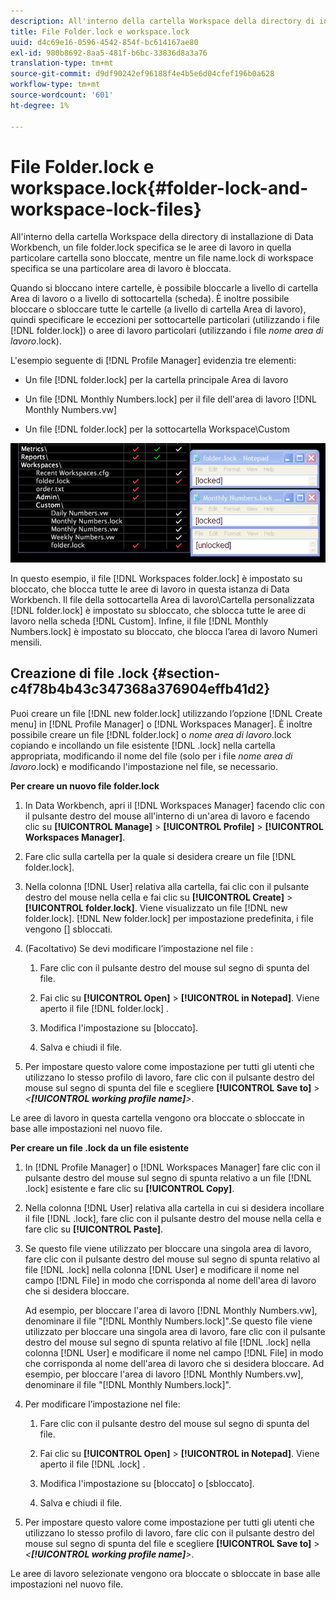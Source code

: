 ```yaml
---
description: All'interno della cartella Workspace della directory di installazione di Data Workbench, un file folder.lock specifica se le aree di lavoro in quella particolare cartella sono bloccate, mentre un file name.lock di workspace specifica se una particolare area di lavoro è bloccata.
title: File Folder.lock e workspace.lock
uuid: d4c69e16-0596-4542-854f-bc614167ae80
exl-id: 980b8692-8aa5-481f-b6bc-33836d8a3a76
translation-type: tm+mt
source-git-commit: d9df90242ef96188f4e4b5e6d04cfef196b0a628
workflow-type: tm+mt
source-wordcount: '601'
ht-degree: 1%

---
```


# File Folder.lock e workspace.lock{#folder-lock-and-workspace-lock-files}

All&#39;interno della cartella Workspace della directory di installazione di Data Workbench, un file folder.lock specifica se le aree di lavoro in quella particolare cartella sono bloccate, mentre un file name.lock di workspace specifica se una particolare area di lavoro è bloccata.

Quando si bloccano intere cartelle, è possibile bloccarle a livello di cartella Area di lavoro o a livello di sottocartella (scheda). È inoltre possibile bloccare o sbloccare tutte le cartelle (a livello di cartella Area di lavoro), quindi specificare le eccezioni per sottocartelle particolari (utilizzando i file [!DNL folder.lock]) o aree di lavoro particolari (utilizzando i file *nome area di lavoro*.lock).

L&#39;esempio seguente di [!DNL Profile Manager] evidenzia tre elementi:

* Un file [!DNL folder.lock] per la cartella principale Area di lavoro
* Un file [!DNL Monthly Numbers.lock] per il file dell&#39;area di lavoro [!DNL Monthly Numbers.vw]

* Un file [!DNL folder.lock] per la sottocartella Workspace\Custom

![](assets/wsp_Locking_lockFiles.png)

In questo esempio, il file [!DNL Workspaces folder.lock] è impostato su bloccato, che blocca tutte le aree di lavoro in questa istanza di Data Workbench. Il file della sottocartella Area di lavoro\Cartella personalizzata [!DNL folder.lock] è impostato su sbloccato, che sblocca tutte le aree di lavoro nella scheda [!DNL Custom]. Infine, il file [!DNL Monthly Numbers.lock] è impostato su bloccato, che blocca l’area di lavoro Numeri mensili.

## Creazione di file .lock {#section-c4f78b4b43c347368a376904effb41d2}

Puoi creare un file [!DNL new folder.lock] utilizzando l’opzione [!DNL Create menu] in [!DNL Profile Manager] o [!DNL Workspaces Manager]. È inoltre possibile creare un file [!DNL folder.lock] o *nome area di lavoro*.lock copiando e incollando un file esistente [!DNL .lock] nella cartella appropriata, modificando il nome del file (solo per i file *nome area di lavoro*.lock) e modificando l&#39;impostazione nel file, se necessario.

**Per creare un nuovo file folder.lock**

1. In Data Workbench, apri il [!DNL Workspaces Manager] facendo clic con il pulsante destro del mouse all&#39;interno di un&#39;area di lavoro e facendo clic su **[!UICONTROL Manage]** > **[!UICONTROL Profile]** > **[!UICONTROL Workspaces Manager]**.
1. Fare clic sulla cartella per la quale si desidera creare un file [!DNL folder.lock].
1. Nella colonna [!DNL User] relativa alla cartella, fai clic con il pulsante destro del mouse nella cella e fai clic su **[!UICONTROL Create]** > **[!UICONTROL folder.lock]**. Viene visualizzato un file [!DNL new folder.lock]. [!DNL New folder.lock] per impostazione predefinita, i file vengono  [] sbloccati.
1. (Facoltativo) Se devi modificare l’impostazione nel file :

   1. Fare clic con il pulsante destro del mouse sul segno di spunta del file.
   1. Fai clic su **[!UICONTROL Open]** > **[!UICONTROL in Notepad]**. Viene aperto il file [!DNL folder.lock] .

   1. Modifica l&#39;impostazione su [bloccato].
   1. Salva e chiudi il file.

1. Per impostare questo valore come impostazione per tutti gli utenti che utilizzano lo stesso profilo di lavoro, fare clic con il pulsante destro del mouse sul segno di spunta del file e scegliere **[!UICONTROL Save to]** > *&lt;**[!UICONTROL working profile name]**>*.

Le aree di lavoro in questa cartella vengono ora bloccate o sbloccate in base alle impostazioni nel nuovo file.

**Per creare un file .lock da un file esistente**

1. In [!DNL Profile Manager] o [!DNL Workspaces Manager] fare clic con il pulsante destro del mouse sul segno di spunta relativo a un file [!DNL .lock] esistente e fare clic su **[!UICONTROL Copy]**.
1. Nella colonna [!DNL User] relativa alla cartella in cui si desidera incollare il file [!DNL .lock], fare clic con il pulsante destro del mouse nella cella e fare clic su **[!UICONTROL Paste]**.
1. Se questo file viene utilizzato per bloccare una singola area di lavoro, fare clic con il pulsante destro del mouse sul segno di spunta relativo al file [!DNL .lock] nella colonna [!DNL User] e modificare il nome nel campo [!DNL File] in modo che corrisponda al nome dell&#39;area di lavoro che si desidera bloccare.

   Ad esempio, per bloccare l&#39;area di lavoro [!DNL Monthly Numbers.vw], denominare il file &quot;[!DNL Monthly Numbers.lock]&quot;.Se questo file viene utilizzato per bloccare una singola area di lavoro, fare clic con il pulsante destro del mouse sul segno di spunta relativo al file [!DNL .lock] nella colonna [!DNL User] e modificare il nome nel campo [!DNL File] in modo che corrisponda al nome dell&#39;area di lavoro che si desidera bloccare. Ad esempio, per bloccare l&#39;area di lavoro [!DNL Monthly Numbers.vw], denominare il file &quot;[!DNL Monthly Numbers.lock]&quot;.

1. Per modificare l’impostazione nel file:

   1. Fare clic con il pulsante destro del mouse sul segno di spunta del file.
   1. Fai clic su **[!UICONTROL Open]** > **[!UICONTROL in Notepad]**. Viene aperto il file [!DNL .lock] .

   1. Modifica l&#39;impostazione su [bloccato] o [sbloccato].
   1. Salva e chiudi il file.

1. Per impostare questo valore come impostazione per tutti gli utenti che utilizzano lo stesso profilo di lavoro, fare clic con il pulsante destro del mouse sul segno di spunta del file e scegliere **[!UICONTROL Save to]** > *&lt;**[!UICONTROL working profile name]**>*.

Le aree di lavoro selezionate vengono ora bloccate o sbloccate in base alle impostazioni nel nuovo file.
